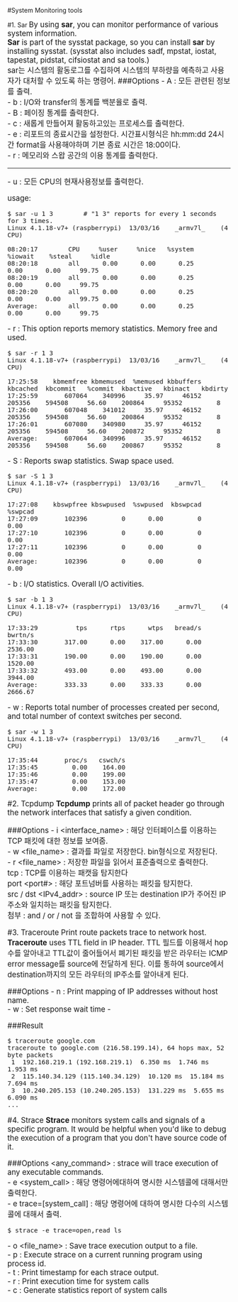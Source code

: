 #System Monitoring tools

#1. Sar
<big>
By using **sar**, you can monitor performance of various system information.  
**Sar** is part of the sysstat package, so you can install **sar** by installing sysstat. (sysstat also includes sadf, mpstat, iostat, tapestat, pidstat, cifsiostat and sa tools.)  
sar는 시스템의 활동로그를 수집하여 시스템의 부하량을 예측하고 사용자가 대처할 수 있도록 하는 명령어.
###Options
\- A : 모든 관련된 정보를 출력.  
\- b : I/O와 transfer의 통계를 백분율로 출력.  
\- B : 페이징 통계를 출력한다.  
\- c : 새롭게 만들어져 활동하고있는 프로세스를 출력한다.  
\- e : 리포트의 종료시간을 설정한다. 시간표시형식은 hh:mm:dd 24시간 format을 사용해야하며 기본 종료 시간은 18:00이다.  
\- r : 메모리와 스왑 공간의 이용 통계를 출력한다.  

---
\- u : 모든 CPU의 현재사용정보를 출력한다.

usage:

```
$ sar -u 1 3        # "1 3" reports for every 1 seconds for 3 times.
Linux 4.1.18-v7+ (raspberrypi) 	13/03/16 	_armv7l_	(4 CPU)

08:20:17        CPU     %user     %nice   %system   %iowait    %steal     %idle
08:20:18        all      0.00      0.00      0.25      0.00      0.00     99.75
08:20:19        all      0.00      0.00      0.25      0.00      0.00     99.75
08:20:20        all      0.00      0.00      0.25      0.00      0.00     99.75
Average:        all      0.00      0.00      0.25      0.00      0.00     99.75
```

\- r : This option reports memory statistics. Memory free and used.

```
$ sar -r 1 3
Linux 4.1.18-v7+ (raspberrypi) 	13/03/16 	_armv7l_	(4 CPU)

17:25:58    kbmemfree kbmemused  %memused kbbuffers  kbcached  kbcommit   %commit  kbactive   kbinact   kbdirty
17:25:59       607064    340996     35.97     46152    205356    594508     56.60    200864     95352         8
17:26:00       607048    341012     35.97     46152    205356    594508     56.60    200864     95352         8
17:26:01       607080    340980     35.97     46152    205356    594508     56.60    200872     95352         8
Average:       607064    340996     35.97     46152    205356    594508     56.60    200867     95352         8
```

\- S : Reports swap statistics. Swap space used.

```
$ sar -S 1 3
Linux 4.1.18-v7+ (raspberrypi) 	13/03/16 	_armv7l_	(4 CPU)

17:27:08    kbswpfree kbswpused  %swpused  kbswpcad   %swpcad
17:27:09       102396         0      0.00         0      0.00
17:27:10       102396         0      0.00         0      0.00
17:27:11       102396         0      0.00         0      0.00
Average:       102396         0      0.00         0      0.00
```

\- b : I/O statistics. Overall I/O activities.

```
$ sar -b 1 3
Linux 4.1.18-v7+ (raspberrypi) 	13/03/16 	_armv7l_	(4 CPU)

17:33:29          tps      rtps      wtps   bread/s   bwrtn/s
17:33:30       317.00      0.00    317.00      0.00   2536.00
17:33:31       190.00      0.00    190.00      0.00   1520.00
17:33:32       493.00      0.00    493.00      0.00   3944.00
Average:       333.33      0.00    333.33      0.00   2666.67
```

\- w : Reports total number of processes created per second, and total number of context switches per second.

```
$ sar -w 1 3
Linux 4.1.18-v7+ (raspberrypi) 	13/03/16 	_armv7l_	(4 CPU)

17:35:44       proc/s   cswch/s
17:35:45         0.00    164.00
17:35:46         0.00    199.00
17:35:47         0.00    153.00
Average:         0.00    172.00
```

#2. Tcpdump
**Tcpdump** prints all of packet header go through the network interfaces that satisfy a given condition.

###Options
\- i <interface_name> : 해당 인터페이스를 이용하는 TCP 패킷에 대한 정보를 보여줌.   
\- w <file_name> : 결과를 파일로 저장한다. bin형식으로 저장된다.  
\- r <file_name> : 저장한 파일을 읽어서 표준출력으로 출력한다.  
tcp : TCP를 이용하는 패캣을 탐지한다  
port <port#> : 해당 포트넘버를 사용하는 패킷을 탐지한다.  
src / dst <IPv4_addr> : source IP 또는 destination IP가 주어진 IP주소와 일치하는 패킷을 탐지한다.  
첨부 : and / or / not 을 조합하여 사용할 수 있다.

#3. Traceroute
Print route packets trace to network host.  
**Traceroute** uses TTL field in IP header. 
TTL 필드를 이용해서 hop수를 알아내고 TTL값이 줄어들어서 폐기된 패킷을 받은 라우터는 ICMP error message를 source에 전달하게 된다.
이를 통하여 source에서 destination까지의 모든 라우터의 IP주소를 알아내게 된다.  

###Options
\- n : Print mapping of IP addresses without host name.  
\- w <second>: Set response wait time
\- 


###Result
```
$ traceroute google.com
traceroute to google.com (216.58.199.14), 64 hops max, 52 byte packets
 1  192.168.219.1 (192.168.219.1)  6.350 ms  1.746 ms  1.953 ms
 2  115.140.34.129 (115.140.34.129)  10.120 ms  15.184 ms  7.694 ms
 3  10.240.205.153 (10.240.205.153)  131.229 ms  5.655 ms  6.090 ms
...
```

#4. Strace
**Strace** monitors system calls and signals of a specific program. It would be helpful when you'd like to debug the execution of a program that you don't have source code of it.

###Options
<any_command> : strace will trace execution of any executable commands.  
\- e <system_call> <command> : 해당 명령어에대하여 명시한 시스템콜에 대해서만 출력한다.  
\- e trace=[system_call] <command> : 해당 명령어에 대하여 명시한 다수의 시스템콜에 대해서 출력.  
```
$ strace -e trace=open,read ls
```  
\- o <file_name> : Save trace execution output to a file.  
\- p <PID> : Execute strace on a current running program using process id.  
\- t : Print timestamp for each strace output.  
\- r : Print execution time for system calls  
\- c : Generate statistics report of system calls